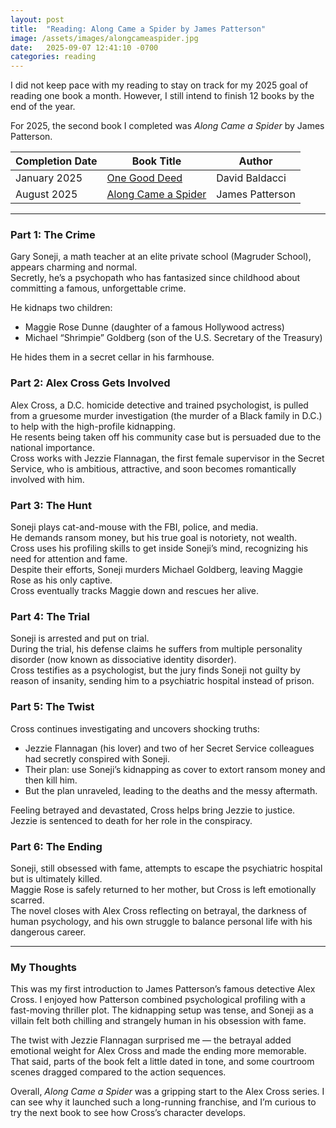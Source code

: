 ```yaml
---
layout: post
title:  "Reading: Along Came a Spider by James Patterson"
image: /assets/images/alongcameaspider.jpg
date:   2025-09-07 12:41:10 -0700
categories: reading
---
```


<p>I did not keep pace with my reading to stay on track for my 2025 goal of reading one book a month. However, I still intend to finish 12 books by the end of the year.</p>

<!--more-->

For 2025, the second book I completed was *Along Came a Spider* by James Patterson.  

| Completion Date | Book Title | Author | 
| --------------- | ---------- | ------ | 
| January 2025    | [One Good Deed](https://www.amazon.ca/One-Good-Deed-David-Baldacci/dp/1538750546/)| David Baldacci |
| August 2025     | [Along Came a Spider](https://www.amazon.ca/Along-Came-Spider-James-Patterson/dp/1455523569)| James Patterson |

---

### Part 1: The Crime
Gary Soneji, a math teacher at an elite private school (Magruder School), appears charming and normal.  
Secretly, he’s a psychopath who has fantasized since childhood about committing a famous, unforgettable crime.  

He kidnaps two children:  
- Maggie Rose Dunne (daughter of a famous Hollywood actress)  
- Michael “Shrimpie” Goldberg (son of the U.S. Secretary of the Treasury)  

He hides them in a secret cellar in his farmhouse.  

### Part 2: Alex Cross Gets Involved
Alex Cross, a D.C. homicide detective and trained psychologist, is pulled from a gruesome murder investigation (the murder of a Black family in D.C.) to help with the high-profile kidnapping.  
He resents being taken off his community case but is persuaded due to the national importance.  
Cross works with Jezzie Flannagan, the first female supervisor in the Secret Service, who is ambitious, attractive, and soon becomes romantically involved with him.  

### Part 3: The Hunt
Soneji plays cat-and-mouse with the FBI, police, and media.  
He demands ransom money, but his true goal is notoriety, not wealth.  
Cross uses his profiling skills to get inside Soneji’s mind, recognizing his need for attention and fame.  
Despite their efforts, Soneji murders Michael Goldberg, leaving Maggie Rose as his only captive.  
Cross eventually tracks Maggie down and rescues her alive.  

### Part 4: The Trial
Soneji is arrested and put on trial.  
During the trial, his defense claims he suffers from multiple personality disorder (now known as dissociative identity disorder).  
Cross testifies as a psychologist, but the jury finds Soneji not guilty by reason of insanity, sending him to a psychiatric hospital instead of prison.  

### Part 5: The Twist
Cross continues investigating and uncovers shocking truths:  
- Jezzie Flannagan (his lover) and two of her Secret Service colleagues had secretly conspired with Soneji.  
- Their plan: use Soneji’s kidnapping as cover to extort ransom money and then kill him.  
- But the plan unraveled, leading to the deaths and the messy aftermath.  

Feeling betrayed and devastated, Cross helps bring Jezzie to justice.  
Jezzie is sentenced to death for her role in the conspiracy.

### Part 6: The Ending
Soneji, still obsessed with fame, attempts to escape the psychiatric hospital but is ultimately killed.  
Maggie Rose is safely returned to her mother, but Cross is left emotionally scarred.  
The novel closes with Alex Cross reflecting on betrayal, the darkness of human psychology, and his own struggle to balance personal life with his dangerous career.  

---

### My Thoughts
This was my first introduction to James Patterson’s famous detective Alex Cross. I enjoyed how Patterson combined psychological profiling with a fast-moving thriller plot. The kidnapping setup was tense, and Soneji as a villain felt both chilling and strangely human in his obsession with fame.  

The twist with Jezzie Flannagan surprised me — the betrayal added emotional weight for Alex Cross and made the ending more memorable. That said, parts of the book felt a little dated in tone, and some courtroom scenes dragged compared to the action sequences.  

Overall, *Along Came a Spider* was a gripping start to the Alex Cross series. I can see why it launched such a long-running franchise, and I’m curious to try the next book to see how Cross’s character develops.  
